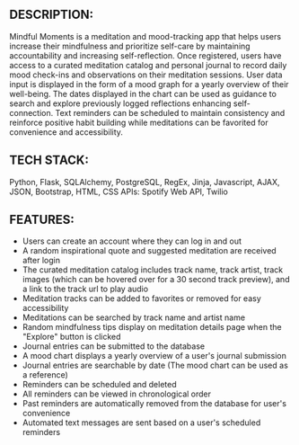 ## DESCRIPTION:

Mindful Moments is a meditation and mood-tracking app that helps users increase their mindfulness and prioritize self-care by maintaining accountability and increasing self-reflection. Once registered, users have access to a curated meditation catalog and personal journal to record daily mood check-ins and observations on their meditation sessions. User data input is displayed in the form of a mood graph for a yearly overview of their well-being. The dates displayed in the chart can be used as guidance to search and explore previously logged reflections enhancing self-connection. Text reminders can be scheduled to maintain consistency and reinforce positive habit building while meditations can be favorited for convenience and accessibility.

## TECH STACK:

Python, Flask, SQLAlchemy, PostgreSQL, RegEx, Jinja, Javascript, AJAX, JSON, Bootstrap, HTML, CSS
APIs: Spotify Web API, Twilio

## FEATURES:

- Users can create an account where they can log in and out
- A random inspirational quote and suggested meditation are received after login
- The curated meditation catalog includes track name, track artist, track images (which can be hovered over for a 30 second track preview), and a link to the track url to play audio
- Meditation tracks can be added to favorites or removed for easy accessibility
- Meditations can be searched by track name and artist name
- Random mindfulness tips display on meditation details page when the "Explore" button is clicked
- Journal entries can be submitted to the database
- A mood chart displays a yearly overview of a user's journal submission
- Journal entries are searchable by date (The mood chart can be used as a reference)
- Reminders can be scheduled and deleted
- All reminders can be viewed in chronological order
- Past reminders are automatically removed from the database for user's convenience
- Automated text messages are sent based on a user's scheduled reminders
